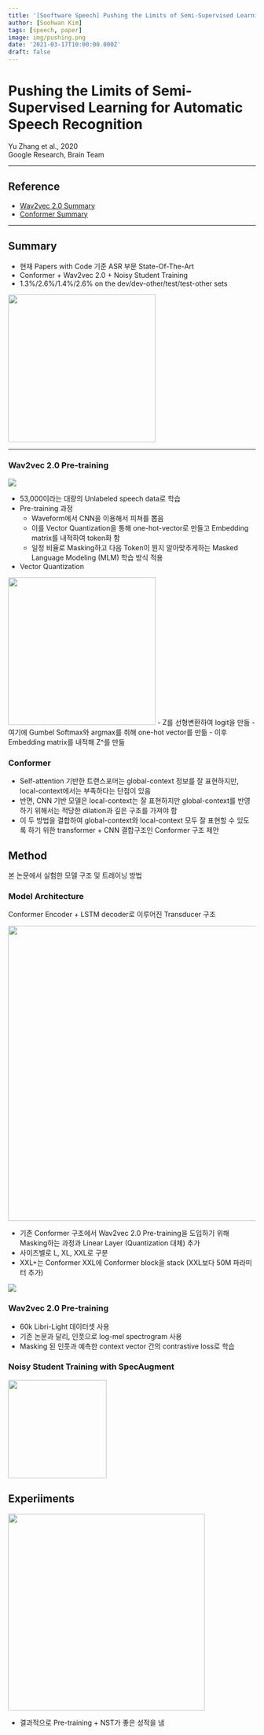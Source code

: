 ```yaml
---
title: '[Sooftware Speech] Pushing the Limits of Semi-Supervised Learning for Automatic Speech Recognition Paper Review'
author: [Soohwan Kim]
tags: [speech, paper]
image: img/pushing.png
date: '2021-03-17T10:00:00.000Z'
draft: false
---
```


# Pushing the Limits of Semi-Supervised Learning for Automatic Speech Recognition
  
Yu Zhang et al., 2020  
Google Research, Brain Team
  
***

## Reference
  
- [Wav2vec 2.0 Summary](https://github.com/kakaobrain/nlp-paper-reading/blob/master/notes/wav2vec%202.0.md)  
- [Conformer Summary](https://github.com/speech-paper-reading/speech-paper-reading/blob/main/notes/conformer.md)
  
***

## Summary
  
- 현재 Papers with Code 기준 ASR 부문 State-Of-The-Art  
- Conformer + Wav2vec 2.0 + Noisy Student Training
- 1.3%/2.6%/1.4%/2.6% on the dev/dev-other/test/test-other sets  
  
<img src="https://user-images.githubusercontent.com/42150335/111322357-2f3dac80-86ac-11eb-8a05-24be848077de.png" height=300>
  
***
  
### Wav2vec 2.0 Pre-training
  
<img src="https://user-images.githubusercontent.com/42150335/92450554-8a22b280-f1f6-11ea-8f66-0616b29d8c94.png">
  
- 53,000이라는 대량의 Unlabeled speech data로 학습
- Pre-training 과정
  - Waveform에서 CNN을 이용해서 피쳐를 뽑음 
  - 이를 Vector Quantization을 통해 one-hot-vector로 만들고 Embedding matrix를 내적하여 token화 함
  - 일정 비율로 Masking하고 다음 Token이 뭔지 알아맞추게하는 Masked Language Modeling (MLM) 학습 방식 적용
- Vector Quantization
<img src="https://camo.githubusercontent.com/4e4253817961b5bead8072739c39bd3f3daaced98e8735018c50e8a55d78fb9c/68747470733a2f2f692e696d6775722e636f6d2f7931355175355a2e706e67" height=300>
  - Z를 선형변환하여 logit을 만듦
  - 여기에 Gumbel Softmax와 argmax를 취해 one-hot vector를 만듦
  - 이후 Embedding matrix를 내적해 Z^를 만듦
  
### Conformer
  
- Self-attention 기반한 트랜스포머는 global-context 정보를 잘 표현하지만, local-context에서는 부족하다는 단점이 있음
- 반면, CNN 기반 모델은 local-context는 잘 표현하지만 global-context를 반영하기 위해서는 적당한 dilation과 깊은 구조를 가져야 함
- 이 두 방법을 결합하여 global-context와 local-context 모두 잘 표현할 수 있도록 하기 위한 transformer + CNN 결합구조인 Conformer 구조 제안
  
## Method
  
본 논문에서 실험한 모델 구조 및 트레이닝 방법

### Model Architecture
  
Conformer Encoder + LSTM decoder로 이루어진 Transducer 구조  
  
<img src="https://user-images.githubusercontent.com/42150335/111322627-77f56580-86ac-11eb-957c-d51db823e4e4.png" height=600>
  
- 기존 Conformer 구조에서 Wav2vec 2.0 Pre-training을 도입하기 위해 Masking하는 과정과 Linear Layer (Quantization 대체) 추가
- 사이즈별로 L, XL, XXL로 구분
- XXL+는 Conformer XXL에 Conformer block을 stack (XXL보다 50M 파라미터 추가)

<img src="https://user-images.githubusercontent.com/42150335/111324910-8ba1cb80-86ae-11eb-997f-12634e7b6164.png">
  
### Wav2vec 2.0 Pre-training
  
- 60k Libri-Light 데이터셋 사용
- 기존 논문과 달리, 인풋으로 log-mel spectrogram 사용
- Masking 된 인풋과 예측한 context vector 간의 contrastive loss로 학습
  
### Noisy Student Training with SpecAugment
  
<img src="https://user-images.githubusercontent.com/42150335/111328868-fa345880-86b1-11eb-925c-a76cdbfd7c8c.png" height=200>
  
## Experiiments
  
<img src="https://user-images.githubusercontent.com/42150335/111329076-2e0f7e00-86b2-11eb-8c87-17d2eca8948b.png" height=400>
  
- 결과적으로 Pre-training + NST가 좋은 성적을 냄
